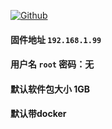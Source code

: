 [![Github](https://img.shields.io/badge/Release文件可在国内加速站下载-FC7C0D?logo=github&logoColor=fff&labelColor=000&style=for-the-badge)](https://wkdaily.cpolar.top/archives/1) 
#### 固件地址 `192.168.1.99`
#### 用户名 `root` 密码：无
#### 默认软件包大小 1GB 
#### 默认带docker
